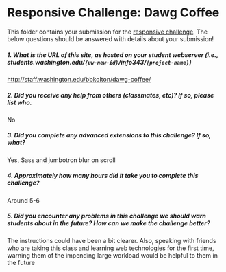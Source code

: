 # Responsive Challenge: Dawg Coffee

This folder contains your submission for the [responsive challenge](http://faculty.washington.edu/mikefree/info343/#/challenges/responsive). The below questions should be answered with details about your submission!

##### 1. What is the URL of this site, as hosted on your student webserver (i.e., students.washington.edu/<code>{uw-new-id}</code>/info343/<code>{project-name}</code>) #####
http://staff.washington.edu/bbkolton/dawg-coffee/

##### 2. Did you receive any help from others (classmates, etc)? If so, please list who. #####
No

##### 3. Did you complete any advanced extensions to this challenge? If so, what? #####
Yes, Sass and jumbotron blur on scroll

##### 4. Approximately how many hours did it take you to complete this challenge? #####
Around 5-6

##### 5. Did you encounter any problems in this challenge we should warn students about in the future? How can we make the challenge better? #####
The instructions could have been a bit clearer. Also, speaking with friends who are taking this class and learning web technologies for the first time, warning them of the impending large workload would be helpful to them in the future